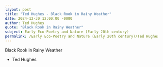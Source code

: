 ```yaml
---
layout: post
title: "Ted Hughes - Black Rook in Rainy Weather"
date: 2024-12-30 12:00:00 -0000
author: Ted Hughes
quote: "Black Rook in Rainy Weather"
subject: Early Eco-Poetry and Nature (Early 20th century)
permalink: /Early Eco-Poetry and Nature (Early 20th century)/Ted Hughes/Ted Hughes - Black Rook in Rainy Weather
---
```


Black Rook in Rainy Weather

- Ted Hughes
